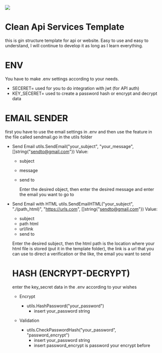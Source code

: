 <img src="https://github-production-user-asset-6210df.s3.amazonaws.com/55729354/257034907-22a20df7-2173-4d1b-9e0a-5d2e43b1b003.png">

# Clean Api Services Template
this is gin structure template for api or website. Easy to use and easy to understand, I will continue to develop it as long as I learn everything.

# ENV
You have to make .env settings according to your needs.
- SECERET= used for you to do integration with jwt (for API auth)
- KEY_SECERET= used to create a password hash or encrypt and decrypt data

# EMAIL SENDER
first you have to use the email settings in .env and then use the feature in the file called sendmail.go in the utils folder
- Send Email
  utils.SendEmail("your_subject", "your_message", []string{"sendto@gmail.com"})
  Value:
  * subject
  * message
  * send to

    Enter the desired object, then enter the desired message and enter the email you want to go to
    
- Send Email with HTML
  utils.SendEmailHTML("your_subject", "./(path_html)", "https://urls.com", []string{"sendto@gmail.com"})
  Value:
  * subject
  * path html
  * url/link
  * send to
  
  Enter the desired subject, then the html path is the location where your html file is stored (put it in the template folder), the link is a url that you can use to direct a verification or the like, the email you want to send

  # HASH (ENCRYPT-DECRYPT)
  enter the key_secret data in the .env according to your wishes
  
  - Encrypt
    * utils.HashPassword("your_password")
      - insert your_password string
        
  - Validation 
    * utils.CheckPasswordHash("your_password", "password_encrypt")
      - insert your_password string
      - insert password_encrypt is password your encrypt before
